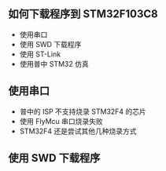 ## 如何下载程序到 STM32F103C8

- 使用串口
- 使用 SWD 下载程序
- 使用 ST-Link
- 使用普中 STM32 仿真

## 使用串口

- 普中的 ISP 不支持烧录 STM32F4 的芯片
- 使用 FlyMcu 串口烧录失败
- STM32F4 还是尝试其他几种烧录方式

## 使用 SWD 下载程序